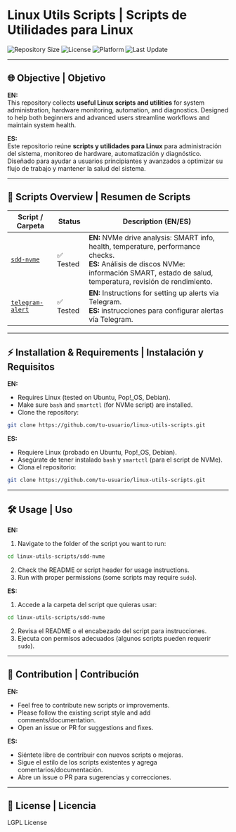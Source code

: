# Linux Utils Scripts | Scripts de Utilidades para Linux

![Repository Size](https://img.shields.io/badge/repo-size-medium-blue)
![License](https://img.shields.io/badge/license-MIT-green)
![Platform](https://img.shields.io/badge/platform-Linux-orange)
![Last Update](https://img.shields.io/github/last-commit/tu-usuario/linux-utils-scripts)

---

## 🌐 Objective | Objetivo

**EN:**  
This repository collects **useful Linux scripts and utilities** for system administration, hardware monitoring, automation, and diagnostics. Designed to help both beginners and advanced users streamline workflows and maintain system health.

**ES:**  
Este repositorio reúne **scripts y utilidades para Linux** para administración del sistema, monitoreo de hardware, automatización y diagnóstico. Diseñado para ayudar a usuarios principiantes y avanzados a optimizar su flujo de trabajo y mantener la salud del sistema.

---

## 📂 Scripts Overview | Resumen de Scripts

| Script / Carpeta               | Status | Description (EN/ES) |
|--------------------------------|--------|-------------------|
| [`sdd-nvme`](./sdd-nvme)       | ✅ Tested | **EN:** NVMe drive analysis: SMART info, health, temperature, performance checks. <br> **ES:** Análisis de discos NVMe: información SMART, estado de salud, temperatura, revisión de rendimiento. |
| [`telegram-alert`](./TELEGRAM-INTEGRATION.md) | ✅ Tested | **EN:** Instructions for setting up alerts via Telegram. <br> **ES:** instrucciones para configurar alertas vía Telegram. |
<!-- Puedes agregar más filas aquí cuando agregues nuevos scripts -->

---

## ⚡ Installation & Requirements | Instalación y Requisitos

**EN:**  
- Requires Linux (tested on Ubuntu, Pop!_OS, Debian).  
- Make sure `bash` and `smartctl` (for NVMe script) are installed.  
- Clone the repository:  
```bash
git clone https://github.com/tu-usuario/linux-utils-scripts.git
````

**ES:**

* Requiere Linux (probado en Ubuntu, Pop!_OS, Debian).
* Asegúrate de tener instalado `bash` y `smartctl` (para el script de NVMe).
* Clona el repositorio:

```bash
git clone https://github.com/tu-usuario/linux-utils-scripts.git
```

---

## 🛠️ Usage | Uso

**EN:**

1. Navigate to the folder of the script you want to run:

```bash
cd linux-utils-scripts/sdd-nvme
```

2. Check the README or script header for usage instructions.
3. Run with proper permissions (some scripts may require `sudo`).

**ES:**

1. Accede a la carpeta del script que quieras usar:

```bash
cd linux-utils-scripts/sdd-nvme
```

2. Revisa el README o el encabezado del script para instrucciones.
3. Ejecuta con permisos adecuados (algunos scripts pueden requerir `sudo`).

---

## 📝 Contribution | Contribución

**EN:**

* Feel free to contribute new scripts or improvements.
* Please follow the existing script style and add comments/documentation.
* Open an issue or PR for suggestions and fixes.

**ES:**

* Siéntete libre de contribuir con nuevos scripts o mejoras.
* Sigue el estilo de los scripts existentes y agrega comentarios/documentación.
* Abre un issue o PR para sugerencias y correcciones.

---

## 📌 License | Licencia

LGPL License
